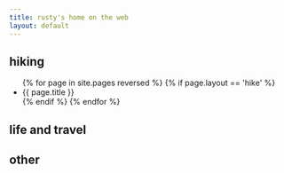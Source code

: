 ```yaml
---
title: rusty's home on the web
layout: default
---
```


## hiking

<ul>
{% for page in site.pages reversed %}
  {% if page.layout == 'hike' %}
		<li>{{ page.title }}</li>
	{% endif %}
{% endfor %}
</ul>

## life and travel

## other
